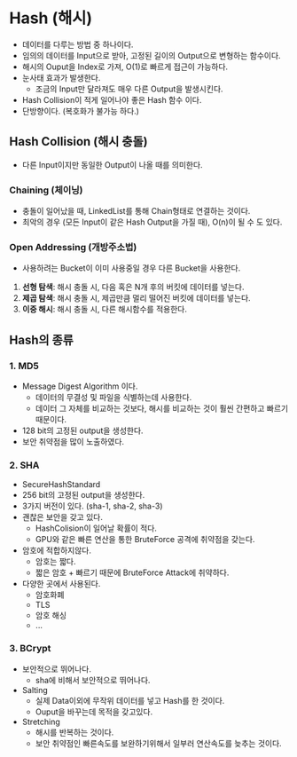 # Hash (해시)
- 데이터를 다루는 방법 중 하나이다.
- 임의의 데이터를 Input으로 받아, 고정된 길이의 Output으로 변형하는 함수이다.
- 해시의 Ouput을 Index로 가져, O(1)로 빠르게 접근이 가능하다.
- 눈사태 효과가 발생한다.
  - 조금의 Input만 달라져도 매우 다른 Output을 발생시킨다.
- Hash Collision이 적게 일어나야 좋은 Hash 함수 이다.
- 단방향이다. (복호화가 불가능 하다.)

## Hash Collision (해시 충돌)
- 다른 Input이지만 동일한 Output이 나올 때를 의미한다.

### Chaining (체이닝)
- 충돌이 일어났을 때, LinkedList를 통해 Chain형태로 연결하는 것이다.
- 최악의 경우 (모든 Input이 같은 Hash Output을 가질 때), O(n)이 될 수 도 있다.

### Open Addressing (개방주소법)
- 사용하려는 Bucket이 이미 사용중일 경우 다른 Bucket을 사용한다.
1. **선형 탐색**: 해시 충돌 시, 다음 혹은 N개 후의 버킷에 데이터를 넣는다.
2. **제곱 탐색**: 해시 충돌 시, 제곱만큼 멀리 떨어진 버킷에 데이터를 넣는다.
3. **이중 해시**: 해시 충돌 시, 다른 해시함수를 적용한다.

## Hash의 종류 

### 1. MD5
- Message Digest Algorithm 이다.
  - 데이터의 무결성 및 파일을 식별하는데 사용한다.
  - 데이터 그 자체를 비교하는 것보다, 해시를 비교하는 것이 훨씬 간편하고 빠르기 때문이다.
- 128 bit의 고정된 output을 생성한다.
- 보안 취약점을 많이 노출하였다.

### 2. SHA
- SecureHashStandard
- 256 bit의 고정된 output을 생성한다.
- 3가지 버전이 있다. (sha-1, sha-2, sha-3)
- 괜찮은 보안을 갖고 있다.
  - HashColision이 일어날 확률이 적다.
  - GPU와 같은 빠른 연산을 통한 BruteForce 공격에 취약점을 갖는다.
- 암호에 적합하지않다.
  - 암호는 짧다. 
  - 짧은 암호 + 빠르기 때문에 BruteForce Attack에 취약하다.
- 다양한 곳에서 사용된다.
  - 암호화폐
  - TLS
  - 암호 해싱
  - ...
  
### 3. BCrypt
- 보안적으로 뛰어나다.
  - sha에 비해서 보안적으로 뛰어나다.
- Salting
  - 실제 Data이외에 무작위 데이터를 넣고 Hash를 한 것이다.
  - Ouput을 바꾸는데 목적을 갖고있다.
- Stretching
  - 해시를 반복하는 것이다.
  - 보안 취약점인 빠른속도를 보완하기위해서 일부러 연산속도를 늦추는 것이다.

